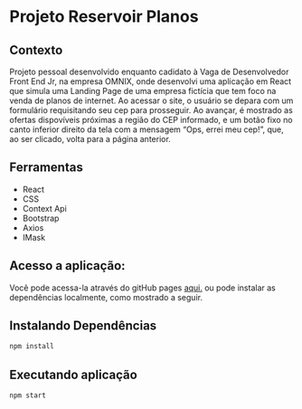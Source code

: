 # Projeto Reservoir Planos

## Contexto

Projeto pessoal desenvolvido enquanto cadidato à Vaga de Desenvolvedor Front End Jr, na empresa OMNIX, onde desenvolvi uma aplicação em React que simula uma Landing Page de uma empresa fictícia que tem foco na venda de planos de internet.
Ao acessar o site, o usuário se depara com um formulário requisitando seu cep para prosseguir. Ao avançar, é mostrado as ofertas dispovíveis próximas a região do CEP informado, e um botão fixo no canto inferior direito da tela com a mensagem “Ops, errei meu cep!”, que, ao ser clicado, volta para a página anterior.

## Ferramentas

* React
* CSS
* Context Api
* Bootstrap
* Axios
* IMask

## Acesso a aplicação:
Você pode acessa-la através do gitHub pages <a href="[https://alectoralexander.github.io/project-tryunfo/](https://alectoralexander.github.io/Reservoir-Planos/)">aqui.</a> ou pode instalar as dependências localmente, como mostrado a seguir.

## Instalando Dependências

``` bash
npm install
``` 

## Executando aplicação

  ``` bash
  npm start
  ```
